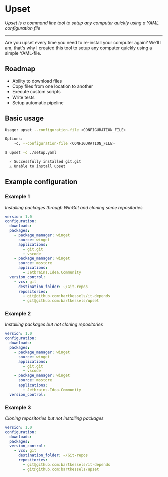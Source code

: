 # Upset
_Upset is a command line tool to setup any computer quickly using a YAML configuration file_

---

Are you upset every time you need to re-install your computer again? We'll I am, that's why I created this tool to setup
any computer quickly using a simple YAML-file.

## Roadmap

* Ability to download files
* Copy files from one location to another
* Execute custom scripts
* Write tests
* Setup automatic pipeline

## Basic usage

```bash
Usage: upset --configuration-file <CONFIGURATION_FILE>

Options:
    -c, --configuration-file <CONFIGURATION_FILE>
```

```bash
$ upset -c ./setup.yaml

  ✓ Successfully installed git.git
  ⚠ Unable to install upset
```

## Example configuration

### Example 1

_Installing packages through WinGet and cloning some repositories_

```yaml
version: 1.0
configuration:
  downloads:
  packages:
    - package_manager: winget
      source: winget
      applications:
        - git.git
        - vscode
    - package_manager: winget
      source: msstore
      applications:
        - Jetbrains.Idea.Community
  version_control:
    - vcs: git
      destination_folder: ~/Git-repos
      repositories:
        - git@github.com:bartkessels/it-depends
        - git@github.com:bartkessels/upset
```

### Example 2

_Installing packages but not cloning repositories_

```yaml
version: 1.0
configuration:
  downloads:
  packages:
    - package_manager: winget
      source: winget
      applications:
        - git.git
        - vscode
    - package_manager: winget
      source: msstore
      applications:
        - Jetbrains.Idea.Community
  version_control:
```

### Example 3

_Cloning repositories but not installing packages_

```yaml
version: 1.0
configuration:
  downloads:
  packages:
  version_control:
    - vcs: git
      destination_folder: ~/Git-repos
      repositories:
        - git@github.com:bartkessels/it-depends
        - git@github.com:bartkessels/upset
```